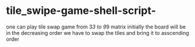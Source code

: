 # tile_swipe-game-shell-script-
one can play tile swap game from 3*3 to 9*9 matrix 
initially the board will be in the decreasing order we have to swap the tiles and bring it to asscending order

